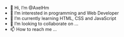 - 👋 Hi, I’m @AxelHm
- 👀 I’m interested in programming and Web Developer
- 🌱 I’m currently learning HTML, CSS and JavaScript
- 💞️ I’m looking to collaborate on ...
- 📫 How to reach me ...

<!---
AxelHm/AxelHm is a ✨ special ✨ repository because its `README.md` (this file) appears on your GitHub profile.
You can click the Preview link to take a look at your changes.
--->
